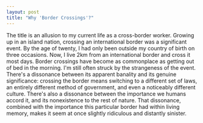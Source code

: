 ```yaml
---
layout: post
title: "Why 'Border Crossings'?"
---
```


The title is an allusion to my current life as a cross-border worker.  Growing up in an island nation, crossing an international border was a significant event.  By the age of twenty, I had only been outside my country of birth on three occasions.  Now, I live 2km from an international border and cross it most days.  Border crossings have become as commonplace as getting out of bed in the morning.  I'm still often struck by the strangeness of the event.  There's a dissonance between its apparent banality and its genuine significance: crossing the border means switching to a different set of laws, an entirely different method of government, and even a noticeably different culture.  There's also a dissonance between the importance we humans accord it, and its nonexistence to the rest of nature.  That dissonance, combined with the importance this particular border had within living memory, makes it seem at once slightly ridiculous and distantly sinister.
